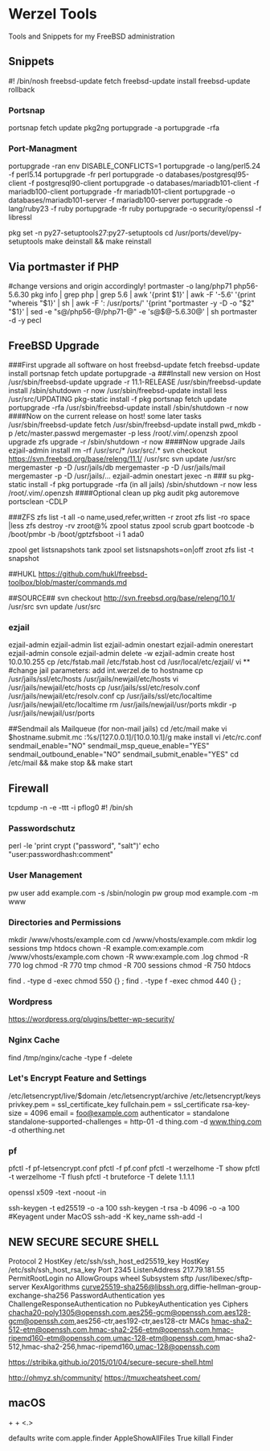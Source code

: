 # Werzel Tools
Tools and Snippets for my FreeBSD administration

## Snippets
 #! /bin/nosh
freebsd-update fetch
freebsd-update install
freebsd-update rollback

### Portsnap
portsnap fetch update
pkg2ng
portupgrade -a
portupgrade -rfa

### Port-Managment
portupgrade -ran
env DISABLE_CONFLICTS=1
portupgrade -o lang/perl5.24 -f perl5.14
portupgrade -fr perl
portupgrade -o databases/postgresql95-client -f postgresql90-client
portupgrade -o databases/mariadb101-client -f mariadb100-client
portupgrade -fr mariadb101-client
portupgrade -o databases/mariadb101-server -f mariadb100-server
portupgrade -o lang/ruby23 -f ruby
portupgrade -fr ruby
portupgrade -o security/openssl -f libressl

pkg set -n py27-setuptools27:py27-setuptools
cd /usr/ports/devel/py-setuptools
make deinstall && make reinstall


## Via portmaster if PHP
#change versions and origin accordingly!
portmaster -o lang/php71 php56-5.6.30
pkg info | grep php | grep 5.6 | awk '{print $1}' | awk -F '-5.6' '{print "whereis "$1}' | sh | awk -F ': /usr/ports/' '{print "portmaster -y -D -o "$2" "$1}' | sed -e "s@/php56-@/php71-@" -e 's@$@-5.6.30@' | sh
portmaster -d -y pecl

## FreeBSD Upgrade
###First upgrade all software on host
freebsd-update fetch
freebsd-update install
portsnap fetch update
portupgrade -a
###Install new version on Host
/usr/sbin/freebsd-update upgrade -r 11.1-RELEASE
/usr/sbin/freebsd-update install
/sbin/shutdown -r now
/usr/sbin/freebsd-update install
less /usr/src/UPDATING
pkg-static install -f pkg
portsnap fetch update
portupgrade -rfa
/usr/sbin/freebsd-update install
/sbin/shutdown -r now
####Now on the current release on host! some later tasks
/usr/sbin/freebsd-update fetch
/usr/sbin/freebsd-update install
pwd_mkdb -p /etc/master.passwd
mergemaster -p
less /root/.vim/.openzsh
zpool upgrade <pool>
zfs upgrade -r <pool>
/sbin/shutdown -r now
####Now upgrade Jails
ezjail-admin install
rm -rf /usr/src/* /usr/src/.*
svn checkout https://svn.freebsd.org/base/releng/11.1/ /usr/src
svn update /usr/src
mergemaster -p -D /usr/jails/db
mergemaster -p -D /usr/jails/mail
mergemaster -p -D /usr/jails/...
ezjail-admin onestart
jexec -n ### su
pkg-static install -f pkg
portupgrade -rfa (in all jails)
/sbin/shutdown -r now
less /root/.vim/.openzsh
####Optional clean up
pkg audit
pkg autoremove
portsclean -CDLP

###ZFS
zfs list -t all -o name,used,refer,written -r zroot
zfs list -ro space |less
zfs destroy -rv zroot@%
zpool status
zpool scrub <pool>
gpart bootcode -b /boot/pmbr -b /boot/gptzfsboot -i 1 ada0

zpool get listsnapshots tank
zpool set listsnapshots=on|off zroot
zfs list -t snapshot

##HUKL
https://github.com/hukl/freebsd-toolbox/blob/master/commands.md

##SOURCE##
svn checkout http://svn.freebsd.org/base/releng/10.1/ /usr/src
svn update /usr/src

### ezjail
ezjail-admin
ezjail-admin list
ezjail-admin onestart
ezjail-admin onerestart
ezjail-admin console
ezjail-admin delete -w
ezjail-admin create host 10.0.10.255
cp /etc/fstab.mail /etc/fstab.host
cd /usr/local/etc/ezjail/
vi ** #change jail parameters: add int.werzel.de to hostname
cp /usr/jails/ssl/etc/hosts /usr/jails/newjail/etc/hosts
vi /usr/jails/newjail/etc/hosts
cp /usr/jails/ssl/etc/resolv.conf /usr/jails/newjail/etc/resolv.conf
cp /usr/jails/ssl/etc/localtime /usr/jails/newjail/etc/localtime
rm /usr/jails/newjail/usr/ports
mkdir -p /usr/jails/newjail/usr/ports

##Sendmail als Mailqueue (for non-mail jails)
cd /etc/mail
make
vi $hostname.submit.mc
:%s/\[127.0.0.1\]/\[10.0.10.1\]/g
make install
vi /etc/rc.conf
sendmail_enable="NO"
sendmail_msp_queue_enable="YES"
sendmail_outbound_enable="NO"
sendmail_submit_enable="YES"
cd /etc/mail && make stop && make start

## Firewall
tcpdump -n -e -ttt -i pflog0
 #! /bin/sh

### Passwordschutz
perl -le 'print crypt ("password", "salt")'
echo "user:passwordhash:comment"

### User Management
pw user add example.com -s /sbin/nologin
pw group mod example.com -m www

### Directories and Permissions
mkdir /www/vhosts/example.com
cd /www/vhosts/example.com
mkdir log sessions tmp htdocs
chown -R example.com:example.com /www/vhosts/example.com
chown -R www:example.com .log
chmod -R 770 log
chmod -R 770 tmp
chmod -R 700 sessions
chmod -R 750 htdocs

find . -type d -exec chmod 550 {} \;
find . -type f -exec chmod 440 {} \;

### Wordpress ###
https://wordpress.org/plugins/better-wp-security/

### Nginx Cache
find /tmp/nginx/cache -type f -delete

### Let's Encrypt Feature and Settings
/etc/letsencrypt/live/$domain
/etc/letsencrypt/archive
/etc/letsencrypt/keys
privkey.pem = ssl_certificate_key
fullchain.pem =  ssl_certificate
rsa-key-size = 4096
email = foo@example.com
authenticator = standalone
standalone-supported-challenges = http-01
 -d thing.com -d www.thing.com -d otherthing.net

### pf
pfctl -f pf-letsencrypt.conf
pfctl -f pf.conf
pfctl -t werzelhome -T show
pfctl -t werzelhome -T flush
pfctl -t bruteforce -T delete 1.1.1.1

openssl x509 -text -noout -in

ssh-keygen -t ed25519 -o -a 100
ssh-keygen -t rsa -b 4096 -o -a 100
#Keyagent under MacOS
ssh-add -K key_name
ssh-add -l

## NEW SECURE SECURE SHELL
Protocol 2
HostKey /etc/ssh/ssh_host_ed25519_key
HostKey /etc/ssh/ssh_host_rsa_key
Port 2345
ListenAddress 217.79.181.55
PermitRootLogin no
AllowGroups wheel
Subsystem  sftp  /usr/libexec/sftp-server
KexAlgorithms curve25519-sha256@libssh.org,diffie-hellman-group-exchange-sha256
PasswordAuthentication yes
ChallengeResponseAuthentication no
PubkeyAuthentication yes
Ciphers chacha20-poly1305@openssh.com,aes256-gcm@openssh.com,aes128-gcm@openssh.com,aes256-ctr,aes192-ctr,aes128-ctr
MACs hmac-sha2-512-etm@openssh.com,hmac-sha2-256-etm@openssh.com,hmac-ripemd160-etm@openssh.com,umac-128-etm@openssh.com,hmac-sha2-512,hmac-sha2-256,hmac-ripemd160,umac-128@openssh.com

https://stribika.github.io/2015/01/04/secure-secure-shell.html

http://ohmyz.sh/community/
https://tmuxcheatsheet.com/

## macOS ##
<CMD> + <Shift> + <.>

defaults write com.apple.finder AppleShowAllFiles True
killall Finder
